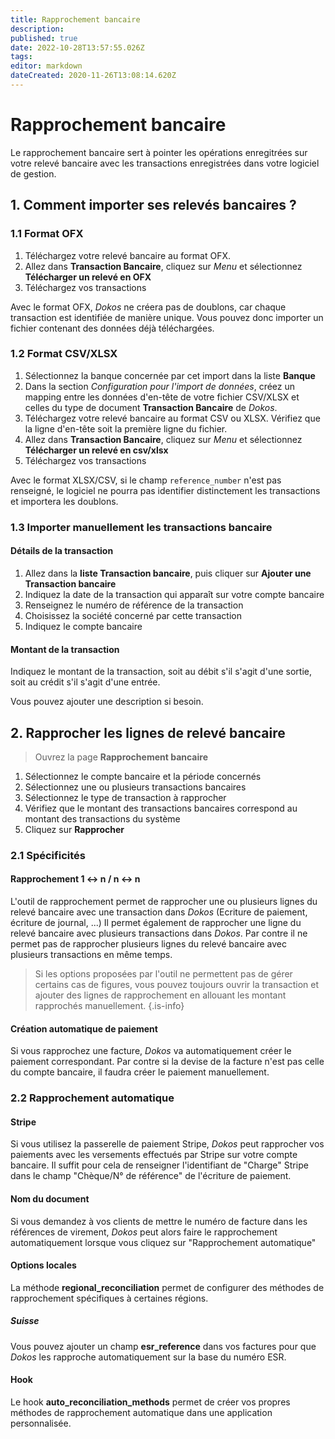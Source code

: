 ```yaml
---
title: Rapprochement bancaire
description: 
published: true
date: 2022-10-28T13:57:55.026Z
tags: 
editor: markdown
dateCreated: 2020-11-26T13:08:14.620Z
---
```


# Rapprochement bancaire

Le rapprochement bancaire sert à pointer les opérations enregitrées sur votre relevé bancaire avec les transactions enregistrées dans votre logiciel de gestion.

## 1. Comment importer ses relevés bancaires ?

### 1.1 Format OFX

1. Téléchargez votre relevé bancaire au format OFX.
2. Allez dans **Transaction Bancaire**, cliquez sur _Menu_ et sélectionnez **Télécharger un relevé en OFX**
3. Téléchargez vos transactions

Avec le format OFX, _Dokos_ ne créera pas de doublons, car chaque transaction est identifiée de manière unique.
Vous pouvez donc importer un fichier contenant des données déjà téléchargées.

### 1.2 Format CSV/XLSX

1. Sélectionnez la banque concernée par cet import dans la liste **Banque**
2. Dans la section _Configuration pour l'import de données_, créez un mapping entre les données d'en-tête de votre fichier CSV/XLSX et celles du type de document **Transaction Bancaire** de _Dokos_.
3. Téléchargez votre relevé bancaire au format CSV ou XLSX. Vérifiez que la ligne d'en-tête soit la première ligne du fichier.
4. Allez dans **Transaction Bancaire**, cliquez sur _Menu_ et sélectionnez **Télécharger un relevé en csv/xlsx**
5. Téléchargez vos transactions

Avec le format XLSX/CSV, si le champ `reference_number` n'est pas renseigné, le logiciel ne pourra pas identifier distinctement les transactions et importera les doublons.

### 1.3 Importer manuellement les transactions bancaire

#### Détails de la transaction

1. Allez dans la **liste Transaction bancaire**, puis cliquer sur **Ajouter une Transaction bancaire**
2. Indiquez la date de la transaction qui apparaît sur votre compte bancaire
3. Renseignez le numéro de référence de la transaction
4. Choisissez la société concerné par cette transaction
5. Indiquez le compte bancaire

#### Montant de la transaction

Indiquez le montant de la transaction, soit au débit s'il s'agit d'une sortie, soit au crédit s'il s'agit d'une entrée.

Vous pouvez ajouter une description si besoin.

## 2. Rapprocher les lignes de relevé bancaire

> Ouvrez la page **Rapprochement bancaire**

1. Sélectionnez le compte bancaire et la période concernés
2. Sélectionnez une ou plusieurs transactions bancaires
3. Sélectionnez le type de transaction à rapprocher
4. Vérifiez que le montant des transactions bancaires correspond au montant des transactions du système
5. Cliquez sur **Rapprocher**

### 2.1 Spécificités

#### Rapprochement 1 <-> n / n <-> n

L'outil de rapprochement permet de rapprocher une ou plusieurs lignes du relevé bancaire avec une transaction dans _Dokos_ (Ecriture de paiement, écriture de journal, ...)
Il permet également de rapprocher une ligne du relevé bancaire avec plusieurs transactions dans _Dokos_.
Par contre il ne permet pas de rapprocher plusieurs lignes du relevé bancaire avec plusieurs transactions en même temps.

> Si les options proposées par l'outil ne permettent pas de gérer certains cas de figures, vous pouvez toujours ouvrir la transaction et ajouter des lignes de rapprochement en allouant les montant rapprochés manuellement.
{.is-info}

#### Création automatique de paiement

Si vous rapprochez une facture, _Dokos_ va automatiquement créer le paiement correspondant.
Par contre si la devise de la facture n'est pas celle du compte bancaire, il faudra créer le paiement manuellement.

### 2.2 Rapprochement automatique

#### Stripe

Si vous utilisez la passerelle de paiement Stripe, _Dokos_ peut rapprocher vos paiements avec les versements effectués par Stripe sur votre compte bancaire.
Il suffit pour cela de renseigner l'identifiant de "Charge" Stripe dans le champ "Chèque/N° de référence" de l'écriture de paiement.


#### Nom du document

Si vous demandez à vos clients de mettre le numéro de facture dans les références de virement, _Dokos_ peut alors faire le rapprochement automatiquement lorsque vous cliquez sur "Rapprochement automatique"

#### Options locales

La méthode **regional_reconciliation** permet de configurer des méthodes de rapprochement spécifiques à certaines régions.

##### Suisse

Vous pouvez ajouter un champ **esr_reference** dans vos factures pour que _Dokos_ les rapproche automatiquement sur la base du numéro ESR.

#### Hook

Le hook **auto_reconciliation_methods** permet de créer vos propres méthodes de rapprochement automatique dans une application personnalisée.
